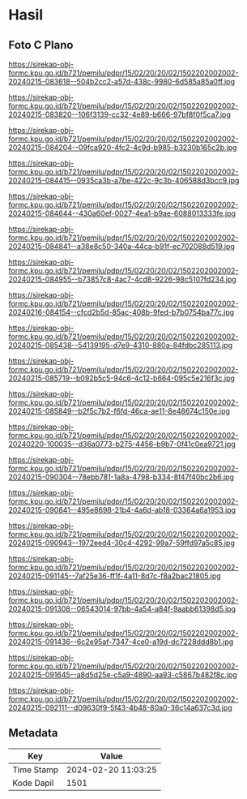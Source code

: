 # Hasil

## Foto C Plano

https://sirekap-obj-formc.kpu.go.id/b721/pemilu/pdpr/15/02/20/20/02/1502202002002-20240215-083618--504b2cc2-a57d-438c-9980-6d585a85a0ff.jpg

https://sirekap-obj-formc.kpu.go.id/b721/pemilu/pdpr/15/02/20/20/02/1502202002002-20240215-083820--106f3139-cc32-4e89-b666-97bf8f0f5ca7.jpg

https://sirekap-obj-formc.kpu.go.id/b721/pemilu/pdpr/15/02/20/20/02/1502202002002-20240215-084204--09fca920-4fc2-4c9d-b985-b3230b165c2b.jpg

https://sirekap-obj-formc.kpu.go.id/b721/pemilu/pdpr/15/02/20/20/02/1502202002002-20240215-084415--0935ca3b-a7be-422c-9c3b-406588d3bcc9.jpg

https://sirekap-obj-formc.kpu.go.id/b721/pemilu/pdpr/15/02/20/20/02/1502202002002-20240215-084644--430a60ef-0027-4ea1-b9ae-6088013333fe.jpg

https://sirekap-obj-formc.kpu.go.id/b721/pemilu/pdpr/15/02/20/20/02/1502202002002-20240215-084841--a38e8c50-340a-44ca-b91f-ec702088d519.jpg

https://sirekap-obj-formc.kpu.go.id/b721/pemilu/pdpr/15/02/20/20/02/1502202002002-20240215-084955--b73857c8-4ac7-4cd8-9226-98c5107fd234.jpg

https://sirekap-obj-formc.kpu.go.id/b721/pemilu/pdpr/15/02/20/20/02/1502202002002-20240216-084154--cfcd2b5d-85ac-408b-9fed-b7b0754ba77c.jpg

https://sirekap-obj-formc.kpu.go.id/b721/pemilu/pdpr/15/02/20/20/02/1502202002002-20240215-085438--54139195-d7e9-4310-880a-84fdbc285113.jpg

https://sirekap-obj-formc.kpu.go.id/b721/pemilu/pdpr/15/02/20/20/02/1502202002002-20240215-085719--b092b5c5-94c6-4c12-b664-095c5e216f3c.jpg

https://sirekap-obj-formc.kpu.go.id/b721/pemilu/pdpr/15/02/20/20/02/1502202002002-20240215-085849--b2f5c7b2-f6fd-46ca-ae11-8e48674c150e.jpg

https://sirekap-obj-formc.kpu.go.id/b721/pemilu/pdpr/15/02/20/20/02/1502202002002-20240220-100035--d36a0773-b275-4456-b9b7-0f41c0ea9721.jpg

https://sirekap-obj-formc.kpu.go.id/b721/pemilu/pdpr/15/02/20/20/02/1502202002002-20240215-090304--78ebb781-1a8a-4798-b334-8f47f40bc2b6.jpg

https://sirekap-obj-formc.kpu.go.id/b721/pemilu/pdpr/15/02/20/20/02/1502202002002-20240215-090841--495e8698-21b4-4a6d-ab18-03364a6a1953.jpg

https://sirekap-obj-formc.kpu.go.id/b721/pemilu/pdpr/15/02/20/20/02/1502202002002-20240215-090943--1972eed4-30c4-4292-99a7-59ffd97a5c85.jpg

https://sirekap-obj-formc.kpu.go.id/b721/pemilu/pdpr/15/02/20/20/02/1502202002002-20240215-091145--7af25e36-ff1f-4a11-8d7c-f8a2bac21805.jpg

https://sirekap-obj-formc.kpu.go.id/b721/pemilu/pdpr/15/02/20/20/02/1502202002002-20240215-091308--06543014-97bb-4a54-a84f-9aabb61398d5.jpg

https://sirekap-obj-formc.kpu.go.id/b721/pemilu/pdpr/15/02/20/20/02/1502202002002-20240215-091436--6c2e95af-7347-4ce0-a19d-dc7228ddd8b1.jpg

https://sirekap-obj-formc.kpu.go.id/b721/pemilu/pdpr/15/02/20/20/02/1502202002002-20240215-091645--a8d5d25e-c5a9-4890-aa93-c5867b482f8c.jpg

https://sirekap-obj-formc.kpu.go.id/b721/pemilu/pdpr/15/02/20/20/02/1502202002002-20240215-092111--d09630f9-5f43-4b48-80a0-36c14a637c3d.jpg


## Metadata

| Key        | Value               |
| ---------- | ------------------- |
| Time Stamp | 2024-02-20 11:03:25 |
| Kode Dapil | 1501                |



